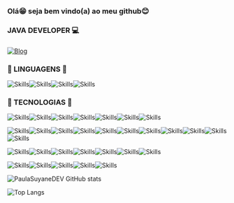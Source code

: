 ### Olá😁 seja  bem vindo(a) ao meu github😊
### JAVA DEVELOPER 💻


###
[![Blog](https://img.shields.io/badge/LinkedIn-0077B5?style=for-the-badge&logo=linkedin&logoColor=white)](https://www.linkedin.com/in/paula-s-68a465179/)

### 🔗 LINGUAGENS 🔗
![Skills](https://img.shields.io/badge/JavaScript-F7DF1E?style=for-the-badge&logo=javascript&logoColor=black)![Skills](https://img.shields.io/badge/Python-3776AB?style=for-the-badge&logo=python&logoColor=white)![Skills](https://img.shields.io/badge/Java-ED8B00?style=for-the-badge&logo=openjdk&logoColor=white)![Skills](https://img.shields.io/badge/TypeScript-007ACC?style=for-the-badge&logo=typescript&logoColor=white)

### 🔗 TECNOLOGIAS 🔗
![Skills](https://img.shields.io/badge/MySQL-005C84?style=for-the-badge&logo=mysql&logoColor=white)![Skills](https://img.shields.io/badge/PostgreSQL-316192?style=for-the-badge&logo=postgresql&logoColor=white)![Skills](https://img.shields.io/badge/Spring-6DB33F?style=for-the-badge&logo=spring&logoColor=white)![Skills](https://img.shields.io/badge/React-20232A?style=for-the-badge&logo=react&logoColor=61DAFB)![Skills](https://img.shields.io/badge/Tailwind_CSS-38B2AC?style=for-the-badge&logo=tailwind-css&logoColor=white)![Skills](https://img.shields.io/badge/HTML5-E34F26?style=for-the-badge&logo=html5&logoColor=white)![Skills](https://img.shields.io/badge/CSS3-1572B6?style=for-the-badge&logo=css3&logoColor=white)

![Skills](https://img.shields.io/badge/MySQL-005C84?style=for-the-badge&logo=mysql&logoColor=white)![Skills](https://img.shields.io/badge/PostgreSQL-316192?style=for-the-badge&logo=postgresql&logoColor=white)![Skills](https://img.shields.io/badge/Spring-6DB33F?style=for-the-badge&logo=spring&logoColor=white)![Skills](https://img.shields.io/badge/React-20232A?style=for-the-badge&logo=react&logoColor=61DAFB)![Skills](https://img.shields.io/badge/Tailwind_CSS-38B2AC?style=for-the-badge&logo=tailwind-css&logoColor=white)![Skills](https://img.shields.io/badge/HTML5-E34F26?style=for-the-badge&logo=html5&logoColor=white)![Skills](https://img.shields.io/badge/CSS3-1572B6?style=for-the-badge&logo=css3&logoColor=white)![Skills](https://img.shields.io/badge/JavaScript-F7DF1E?style=for-the-badge&logo=javascript&logoColor=black)![Skills](https://img.shields.io/badge/Python-3776AB?style=for-the-badge&logo=python&logoColor=white)![Skills](https://img.shields.io/badge/Java-ED8B00?style=for-the-badge&logo=openjdk&logoColor=white)![Skills](https://img.shields.io/badge/TypeScript-007ACC?style=for-the-badge&logo=typescript&logoColor=white)

![Skills](https://img.shields.io/badge/MySQL-005C84?style=for-the-badge&logo=mysql&logoColor=white)![Skills](https://img.shields.io/badge/PostgreSQL-316192?style=for-the-badge&logo=postgresql&logoColor=white)![Skills](https://img.shields.io/badge/Spring-6DB33F?style=for-the-badge&logo=spring&logoColor=white)![Skills](https://img.shields.io/badge/React-20232A?style=for-the-badge&logo=react&logoColor=61DAFB)![Skills](https://img.shields.io/badge/Tailwind_CSS-38B2AC?style=for-the-badge&logo=tailwind-css&logoColor=white)![Skills](https://img.shields.io/badge/HTML5-E34F26?style=for-the-badge&logo=html5&logoColor=white)![Skills](https://img.shields.io/badge/CSS3-1572B6?style=for-the-badge&logo=css3&logoColor=white)

![Skills](https://img.shields.io/badge/JavaScript-F7DF1E?style=for-the-badge&logo=javascript&logoColor=black)![Skills](https://img.shields.io/badge/Python-3776AB?style=for-the-badge&logo=python&logoColor=white)![Skills](https://img.shields.io/badge/Java-ED8B00?style=for-the-badge&logo=openjdk&logoColor=white)![Skills](https://img.shields.io/badge/TypeScript-007ACC?style=for-the-badge&logo=typescript&logoColor=white)![Skills](https://img.shields.io/badge/Angular-DD0031?style=for-the-badge&logo=angular&logoColor=white)



![PaulaSuyaneDEV GitHub stats](https://github-readme-stats.vercel.app/api?username=PaulaSuyaneDEV&show_icons=true&theme=dark) 

![Top Langs](https://github-readme-stats.vercel.app/api/top-langs/?username=PaulaSuyaneDEV&hide_progress=true)



